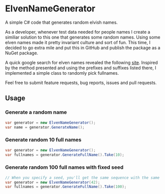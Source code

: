 # ElvenNameGenerator
A simple C# code that generates random elvish names.

As a developer, whenever test data needed for people names I create a similiar solution to this one that generates some random names. Using some elven names made it pretty invariant culture and sort of fun. This time, I decided to go extra mile and put this in GitHub and publish the package as a NuGet package.

A quick google search for elven names revealed  the following [site](http://www.angelfire.com/rpg2/vortexshadow/names.html). Inspired by the method presented and using the prefixes and suffixes listed there, I implemented a simple class to randomly pick fullnames.

Feel free to submit feature requests, bug reports, issues and pull requests.

## Usage
### Generate a random name
``` c#
var generator = new ElvenNameGenerator();
var name = generator.GenerateName();
```

### Generate random 10 full names
``` c#
var generator = new ElvenNameGenerator();
var fullnames = generator.GenerateFullName().Take(10);
```

### Generate random 100 full names with fixed seed
```c#
// When you specify a seed, you'll get the same sequence with the same seed value 
var generator = new ElvenNameGenerator(42);
var fullnames = generator.GenerateFullName().Take(100);
```

